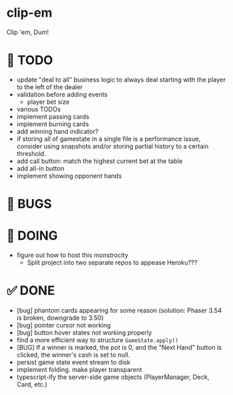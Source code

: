 # clip-em

Clip 'em, Dum!

# 📃 TODO

- update "deal to all" business logic to always deal starting with the player to the left of the dealer
- validation before adding events
  - player bet size
- various TODOs
- implement passing cards
- implement burning cards
- add winning hand indicator?
- if storing all of gamestate in a single file is a performance issue, consider using snapshots and/or storing partial history to a certain threshold.
- add call button: match the highest current bet at the table
- add all-in button
- implement showing opponent hands

# 🐛 BUGS


# 📌 DOING

- figure out how to host this monstrocity 
  - Split project into two separate repos to appease Heroku???

# ✅ DONE

- [bug] phantom cards appearing for some reason (solution: Phaser 3.54 is broken, downgrade to 3.50)
- [bug] pointer cursor not working
- [bug] button hover states not working properly
- find a more efficient way to structure `GameState.apply()`
- [BUG] If a winner is marked, the pot is 0, and the "Next Hand" button is clicked, the winner's cash is set to null.
- persist game state event stream to disk
- implement folding. make player transparent
- typescript-ify the server-side game objects (PlayerManager, Deck, Card, etc.)
